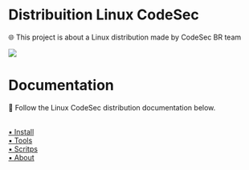 # Distribuition Linux CodeSec

🌐 This project is about a Linux distribution made by CodeSec BR team

<img src="http://i.imgur.com/6A9pbWZ.jpg">

# Documentation

📖 Follow the Linux CodeSec distribution documentation below.<br><br>

<a href="#">▪️ Install</a><br>
<a href="#">▪️ Tools</a><br>
<a href="#">▪️ Scritps</a><br>
<a href="#">▪️ About</a><br>
